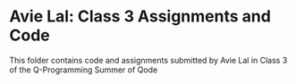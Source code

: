 # Avie Lal: Class 3 Assignments and Code
This folder contains code and assignments submitted by Avie Lal in Class 3 of the Q-Programming Summer of Qode